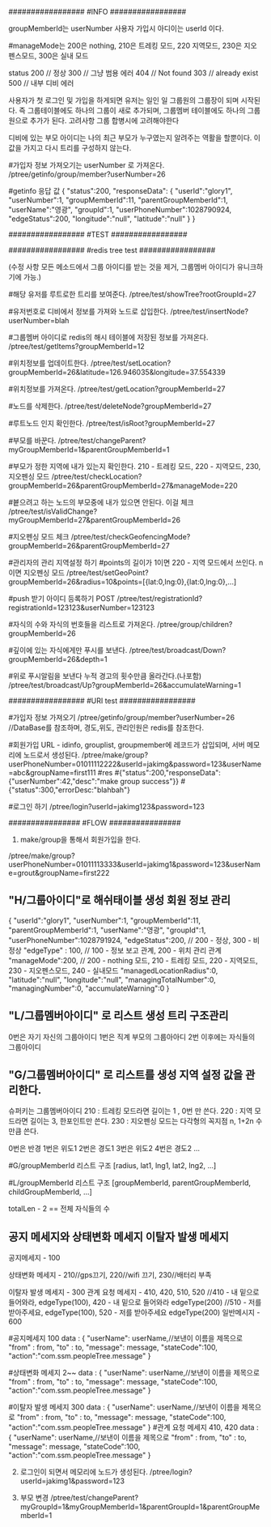 #################
#INFO
#################

groupMemberId는 userNumber
사용자 가입시 아디이는 userId 이다.

#manageMode는 200은 nothing, 210은 트레킹 모드, 220 지역모드, 230은 지오펜스모드, 300은 실내 모드

status
200 // 정상
300 // 그냥 범용 에러
404 // Not found
303 // already exist
500 // 내부 디비 에러

사용자가 첫 로그인 및 가입을 하게되면 유저는 일인 일 그룹원의 그룹장이 되며 시작된다.
즉 그룹테이블에도 하나의 그룹이 새로 추가되며, 그룹멤버 테이블에도 하나의 그룹원으로 추가가 된다.
고려사항 그룹 합병시에 고려해야한다

디비에 있는 부모 아이디는 나의 최근 부모가 누구였는지 알려주는 역활을 할뿐이다.
이 값을 가지고 다시 트리를 구성하지 않는다.

#가입자 정보 가져오기는 userNumber 로 가져온다.
/ptree/getinfo/group/member?userNumber=26

#getinfo 응답 값 
{
	"status":200,
	"responseData":
					{ 
							"userId":"glory1",
							"userNumber":1,
							"groupMemberId":11,
							"parentGroupMemberId":1,
							"userName":"영광",
              "groupId":1,
							"userPhoneNumber":1028790924,
							"edgeStatus":200,
							"longitude":"null",
							"latitude":"null"
					}
}

#################
#TEST
#################

#################
#redis tree test
#################

(수정 사항 모든 메소드에서 그룹 아이디를 받는 것을 제거, 그룹멤버 아이디가 유니크하기에 가능.)

#해당 유저를 루트로한 트리를 보여준다.
/ptree/test/showTree?rootGroupId=27

#유저번호로 디비에서 정보를 가져와 노드로 삽입한다.
/ptree/test/insertNode?userNumber=blah

#그룹멤버 아이디로 redis의 해시 테이블에 저장된 정보를 가져온다.
/ptree/test/getItems?groupMemberId=12

#위치정보를 업데이트한다.
/ptree/test/setLocation?groupMemberId=26&latitude=126.946035&longitude=37.554339

#위치정보를 가져온다.
/ptree/test/getLocation?groupMemberId=27

#노드를 삭제한다.
/ptree/test/deleteNode?groupMemberId=27

#루트노드 인지 확인한다.
/ptree/test/isRoot?groupMemberId=27

#부모를 바꾼다.
/ptree/test/changeParent?myGroupMemberId=1&parentGroupMemberId=1

#부모가 정한 지역에 내가 있는지 확인한다. 210 - 트레킹 모드, 220 - 지역모드, 230, 지오펜싱 모드
/ptree/test/checkLocation?groupMemberId=26&parentGroupMemberId=27&manageMode=220

#븉으려고 하는 노드의 부모중에 내가 있으면 안된다. 이걸 체크
/ptree/test/isValidChange?myGroupMemberId=27&parentGroupMemberId=26

#지오펜싱 모드 체크
/ptree/test/checkGeofencingMode?groupMemberId=26&parentGroupMemberId=27

#관리자의 관리 지역설정 하기 
#points의 길이가 1이면 220 - 지역 모드에서 쓰인다. n이면 지오펜싱 모드
/ptree/test/setGeoPoint?groupMemberId=26&radius=10&points=[{lat:0,lng:0},{lat:0,lng:0},...]

#push 받기 아이디 등록하기
POST /ptree/test/registrationId?registrationId=123123&userNumber=123123

#자식의 수와 자식의 번호들을 리스트로 가져온다.
/ptree/group/children?groupMemberId=26

#깊이에 있는 자식에게만 푸시를 보낸다.
/ptree/test/broadcast/Down?groupMemberId=26&depth=1

#위로 푸시알림을 보낸다 누적 경고의 횟수만큼 올라간다.(나포함)
/ptree/test/broadcast/Up?groupMemberId=26&accumulateWarning=1

#################
#URI test
#################

#가입자 정보 가져오기
/ptree/getinfo/group/member?userNumber=26 //DataBase를 참조하며, 경도,위도, 관리인원은 redis를 참조한다.

#회원가입 URL - idinfo, grouplist, groupmember에 레코드가 삽입되며, 서버 메모리에 노드로서 생성된다.
/ptree/make/group?userPhoneNumber=01011112222&userId=jakimg&password=123&userName=abc&groupName=first111
#res
#{"status":200,"responseData":{"userNumber":42,"desc":"make group success"}}
#{"status":300,"errorDesc:"blahbah"}

#로그인 하기
/ptree/login?userId=jakimg123&password=123

################
#FLOW
################

1. make/group을 통해서 회원가입을 한다.

/ptree/make/group?userPhoneNumber=01011113333&userId=jakimg1&password=123&userName=grout&groupName=first222

## "H/그룹아이디"로 해쉬태이블 생성 회원 정보 관리
{
	"userId":"glory1",
	"userNumber":1,
	"groupMemberId":11,
	"parentGroupMemberId":1,
	"userName":"영광",
	"groupId":1,
	"userPhoneNumber":1028791924,
	"edgeStatus":200, // 200 - 정상, 300 - 비정상
	"edgeType" : 100, // 100 - 정보 보고 관계, 200 - 위치 관리 관계 
	"manageMode":200, // 200 - nothing 모드, 210 - 트레킹 모드, 220 - 지역모드, 230 - 지오펜스모드, 240 - 실내모드
  "managedLocationRadius":0,
  "latitude":"null",
  "longitude":"null",
	"managingTotalNumber":0,
  "managingNumber":0,
  "accumulateWarning":0
}

## "L/그룹멤버아이디" 로 리스트 생성 트리 구조관리
0번은 자기 자신의 그룹아이디
1번은 직계 부모의 그룹아아디
2번 이후에는 자식들의 그룹아이디

## "G/그룹멤버아이디" 로 리스트를 생성 지역 설정 값을 관리한다.
슈퍼키는 그룹멤버아이디
210 : 트레킹 모드라면 길이는 1 , 0번 만 쓴다.
220 : 지역 모드라면 길이는 3, 한포인트만 쓴다.
230 : 지오펜싱 모드는 다각형의 꼭지점 n, 1+2n 수만큼 쓴다.

0번은 반경
1번은 위도1
2번은 경도1
3번은 위도2
4번은 경도2
...

#G/groupMemberId 리스트 구조
[radius, lat1, lng1, lat2, lng2, ...]

#L/groupMemberId 리스트 구조
[groupMemberId, parentGroupMemberId, childGroupMemberId, ...]

totalLen - 2 == 전체 자식들의 수

## 공지 메세지와 상태변화 메세지 이탈자 발생 메세지

공지메세지 - 100

상태변화 메세지 - 210//gps끄기, 220//wifi 끄기, 230//배터리 부족


이탈자 발생 메세지 - 300
관계 요청 메세지 - 410, 420, 510, 520 
					//410 - 내 밑으로 들어와라, edgeType(100), 420 - 내 밑으로 들어와라 edgeType(200)
					//510 - 저를 받아주세요, edgeType(100), 520 - 저를 받아주세요 edgeType(200)
일반메시지 - 600

#공지메세지 100
    data : {
              "userName": userName,//보낸이 이름을 제목으로
              "from" : from,
              "to" : to,
              "message": message,
              "stateCode":100,
              "action":"com.ssm.peopleTree.message"
           }

#상태변화 메세지 2~~
    data : {
              "userName": userName,//보낸이 이름을 제목으로
              "from" : from,
              "to" : to,
              "message": message,
              "stateCode":100,
              "action":"com.ssm.peopleTree.message"
           }

#이탈자 발생 메세지 300
    data : {
              "userName": userName,//보낸이 이름을 제목으로
              "from" : from,
              "to" : to,
              "message": message,
              "stateCode":100,
              "action":"com.ssm.peopleTree.message"
           }
#관계 요청 메세지 410, 420
    data : {
              "userName": userName,//보낸이 이름을 제목으로
              "from" : from,
              "to" : to,
              "message": message,
              "stateCode":100,
              "action":"com.ssm.peopleTree.message"
           }

2. 로그인이 되면서 메모리에 노드가 생성된다.
/ptree/login?userId=jakimg1&password=123

3. 부모 변경
/ptree/test/changeParent?myGroupId=1&myGroupMemberId=1&parentGroupId=1&parentGroupMemberId=1